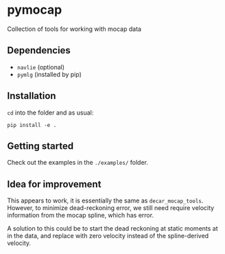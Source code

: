 # pymocap
Collection of tools for working with mocap data

## Dependencies

- ``navlie`` (optional)
- ``pymlg`` (installed by pip)

## Installation

`cd` into the folder and as usual:

    pip install -e .

## Getting started
Check out the examples in the `./examples/` folder.

## Idea for improvement
This appears to work, it is essentially the same as `decar_mocap_tools`. However,
to minimize dead-reckoning error, we still need require velocity information 
from the mocap spline, which has error.

A solution to this could be to start the dead reckoning at static moments at 
in the data, and replace with zero velocity instead of the spline-derived 
velocity. 
